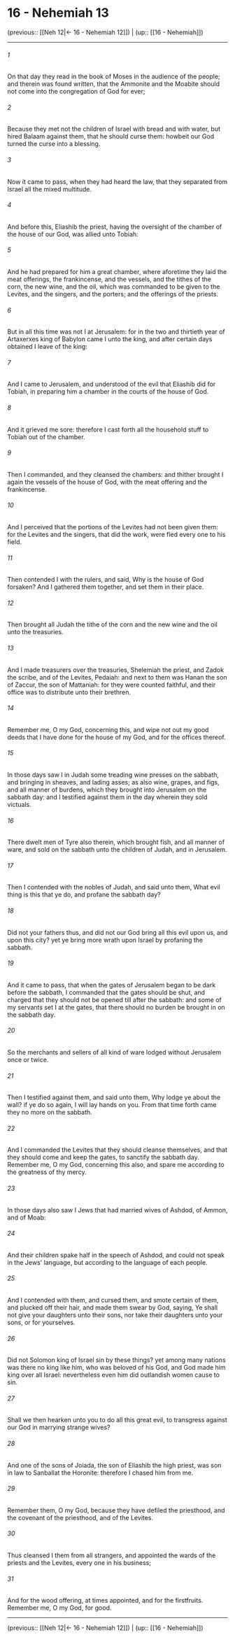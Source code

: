 # 16 - Nehemiah 13

(previous:: [[Neh 12|← 16 - Nehemiah 12]]) | (up:: [[16 - Nehemiah]])

***


###### 1 
On that day they read in the book of Moses in the audience of the people; and therein was found written, that the Ammonite and the Moabite should not come into the congregation of God for ever; 

###### 2 
Because they met not the children of Israel with bread and with water, but hired Balaam against them, that he should curse them: howbeit our God turned the curse into a blessing. 

###### 3 
Now it came to pass, when they had heard the law, that they separated from Israel all the mixed multitude. 

###### 4 
And before this, Eliashib the priest, having the oversight of the chamber of the house of our God, was allied unto Tobiah: 

###### 5 
And he had prepared for him a great chamber, where aforetime they laid the meat offerings, the frankincense, and the vessels, and the tithes of the corn, the new wine, and the oil, which was commanded to be given to the Levites, and the singers, and the porters; and the offerings of the priests. 

###### 6 
But in all this time was not I at Jerusalem: for in the two and thirtieth year of Artaxerxes king of Babylon came I unto the king, and after certain days obtained I leave of the king: 

###### 7 
And I came to Jerusalem, and understood of the evil that Eliashib did for Tobiah, in preparing him a chamber in the courts of the house of God. 

###### 8 
And it grieved me sore: therefore I cast forth all the household stuff to Tobiah out of the chamber. 

###### 9 
Then I commanded, and they cleansed the chambers: and thither brought I again the vessels of the house of God, with the meat offering and the frankincense. 

###### 10 
And I perceived that the portions of the Levites had not been given them: for the Levites and the singers, that did the work, were fled every one to his field. 

###### 11 
Then contended I with the rulers, and said, Why is the house of God forsaken? And I gathered them together, and set them in their place. 

###### 12 
Then brought all Judah the tithe of the corn and the new wine and the oil unto the treasuries. 

###### 13 
And I made treasurers over the treasuries, Shelemiah the priest, and Zadok the scribe, and of the Levites, Pedaiah: and next to them was Hanan the son of Zaccur, the son of Mattaniah: for they were counted faithful, and their office was to distribute unto their brethren. 

###### 14 
Remember me, O my God, concerning this, and wipe not out my good deeds that I have done for the house of my God, and for the offices thereof. 

###### 15 
In those days saw I in Judah some treading wine presses on the sabbath, and bringing in sheaves, and lading asses; as also wine, grapes, and figs, and all manner of burdens, which they brought into Jerusalem on the sabbath day: and I testified against them in the day wherein they sold victuals. 

###### 16 
There dwelt men of Tyre also therein, which brought fish, and all manner of ware, and sold on the sabbath unto the children of Judah, and in Jerusalem. 

###### 17 
Then I contended with the nobles of Judah, and said unto them, What evil thing is this that ye do, and profane the sabbath day? 

###### 18 
Did not your fathers thus, and did not our God bring all this evil upon us, and upon this city? yet ye bring more wrath upon Israel by profaning the sabbath. 

###### 19 
And it came to pass, that when the gates of Jerusalem began to be dark before the sabbath, I commanded that the gates should be shut, and charged that they should not be opened till after the sabbath: and some of my servants set I at the gates, that there should no burden be brought in on the sabbath day. 

###### 20 
So the merchants and sellers of all kind of ware lodged without Jerusalem once or twice. 

###### 21 
Then I testified against them, and said unto them, Why lodge ye about the wall? if ye do so again, I will lay hands on you. From that time forth came they no more on the sabbath. 

###### 22 
And I commanded the Levites that they should cleanse themselves, and that they should come and keep the gates, to sanctify the sabbath day. Remember me, O my God, concerning this also, and spare me according to the greatness of thy mercy. 

###### 23 
In those days also saw I Jews that had married wives of Ashdod, of Ammon, and of Moab: 

###### 24 
And their children spake half in the speech of Ashdod, and could not speak in the Jews' language, but according to the language of each people. 

###### 25 
And I contended with them, and cursed them, and smote certain of them, and plucked off their hair, and made them swear by God, saying, Ye shall not give your daughters unto their sons, nor take their daughters unto your sons, or for yourselves. 

###### 26 
Did not Solomon king of Israel sin by these things? yet among many nations was there no king like him, who was beloved of his God, and God made him king over all Israel: nevertheless even him did outlandish women cause to sin. 

###### 27 
Shall we then hearken unto you to do all this great evil, to transgress against our God in marrying strange wives? 

###### 28 
And one of the sons of Joiada, the son of Eliashib the high priest, was son in law to Sanballat the Horonite: therefore I chased him from me. 

###### 29 
Remember them, O my God, because they have defiled the priesthood, and the covenant of the priesthood, and of the Levites. 

###### 30 
Thus cleansed I them from all strangers, and appointed the wards of the priests and the Levites, every one in his business; 

###### 31 
And for the wood offering, at times appointed, and for the firstfruits. Remember me, O my God, for good.

***

(previous:: [[Neh 12|← 16 - Nehemiah 12]]) | (up:: [[16 - Nehemiah]])
